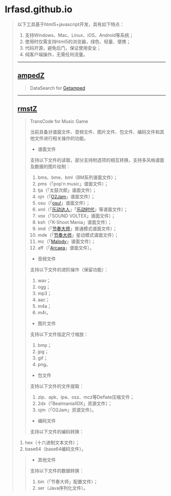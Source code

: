 # lrfasd.github.io
>以下工具基于html5+javascript开发，具有如下特点：
>1. 支持Windows、Mac、Linux、iOS、Android等系统；
>2. 使用时仅需支持html5的浏览器，绿色、轻量、便携；
>3. 代码开源，避免后门，保证使用安全；
>4. 纯客户端操作，无需任何流量。
>
>---
>
>## [ampedZ](https://lrfasd.github.io/ampedZ)
>>DataSearch for [Getamped](http://bfo.sdo.com)
>
>---
>
>## [rmstZ](https://lrfasd.github.io/rmstZ)
>>TransCode for Music Game
>>
>>当前具备对谱面文件、音频文件、图片文件、包文件、编码文件和其他文件进行相关操作的功能。
>>
>>* 谱面文件
>>
>>支持以下文件的读取，部分支持附选项的相互转换，支持多风格谱面及数据的图片绘制：
>>1. bms、bme、bml（BM系列谱面文件）；
>>2. pms（「pop'n music」谱面文件）；
>>3. tja（「太鼓次郎」谱面文件）；
>>4. ojn（「[O2Jam](http://www.o2jam.com)」谱面文件）；
>>5. osu（「[osu!](https://osu.ppy.sh)」谱面文件）；
>>6. xml（「[乐动达人](http://yd2012.redatoms.com)」「[乐动时代](http://www.ydsd.com)」等谱面文件）；
>>7. vox（「SOUND VOLTEX」谱面文件）；
>>8. ksh（「K-Shoot Mania」谱面文件）；
>>9. imd（「[节奏大师](http://da.qq.com)」普通模式谱面文件）；
>>10. mde（「[节奏大师](http://da.qq.com)」星动模式谱面文件）；
>>11. mc（「[Malody](http://m.mugzone.net)」谱面文件）；
>>12. aff（「[Arcaea](https://arcaea.lowiro.com)」谱面文件）。
>>
>>* 音频文件
>>
>>支持以下文件的进阶操作（保留功能）：
>>1. wav；
>>2. ogg；
>>3. mp3；
>>4. aac；
>>5. m4a；
>>6. m4r。
>>
>>* 图片文件
>>
>>支持以下文件指定尺寸缩放：
>>1. bmp；
>>2. jpg；
>>3. gif；
>>4. png。
>>
>>* 包文件
>>
>>支持以下文件的文件提取：
>>1. zip、apk、ipa、osz、mcz等Deflate压缩文件；
>>2. 2dx（「BeatmaniaIIDX」资源文件）；
>>3. ojm（「O2Jam」资源文件）。
>>
>>* 编码文件
>>
>>支持以下文件的编码转换：
>1. hex（十六进制文本文件）；
>2. base64（base64编码文件）。
>>
>>* 其他文件
>>
>>支持以下文件的数据转换：
>>1. bin（「节奏大师」配置文件）；
>>2. ser（Java序列化文件）。
